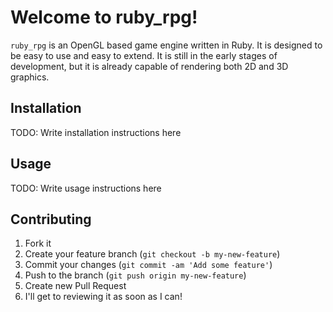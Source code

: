 # Welcome to ruby_rpg!

`ruby_rpg` is an OpenGL based game engine written in Ruby.
It is designed to be easy to use and easy to extend. 
It is still in the early stages of development, but it is already capable of rendering both 2D and 3D graphics.

## Installation
TODO: Write installation instructions here

## Usage
TODO: Write usage instructions here

## Contributing
1. Fork it
2. Create your feature branch (`git checkout -b my-new-feature`)
3. Commit your changes (`git commit -am 'Add some feature'`)
4. Push to the branch (`git push origin my-new-feature`)
5. Create new Pull Request
6. I'll get to reviewing it as soon as I can!
